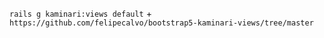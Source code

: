 `rails g kaminari:views default` + `https://github.com/felipecalvo/bootstrap5-kaminari-views/tree/master`
